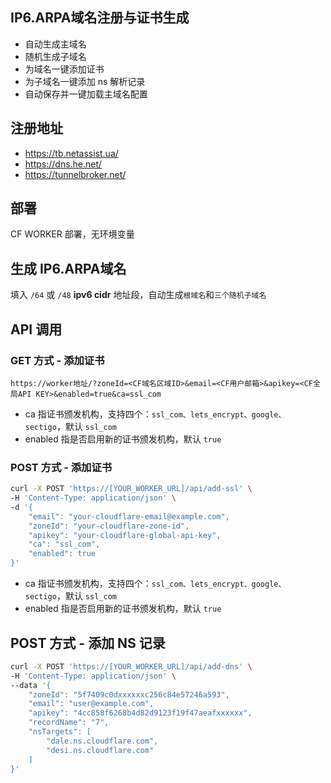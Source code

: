 ## IP6.ARPA域名注册与证书生成

- 自动生成主域名
- 随机生成子域名
- 为域名一键添加证书
- 为子域名一键添加 ns 解析记录
- 自动保存并一键加载主域名配置

## 注册地址

- https://tb.netassist.ua/
- https://dns.he.net/
- https://tunnelbroker.net/

## 部署

CF WORKER 部署，无环境变量

## 生成 IP6.ARPA域名

填入 `/64` 或 `/48` **ipv6 cidr** 地址段，自动生成`根域名`和`三个随机子域名`

## API 调用

### GET 方式 - 添加证书

```
https://worker地址/?zoneId=<CF域名区域ID>&email=<CF用户邮箱>&apikey=<CF全局API KEY>&enabled=true&ca=ssl_com
```

- ca 指证书颁发机构，支持四个：`ssl_com、lets_encrypt、google、sectigo`，默认 `ssl_com`
- enabled 指是否启用新的证书颁发机构，默认 `true`

### POST 方式 - 添加证书

```bash
curl -X POST 'https://[YOUR_WORKER_URL]/api/add-ssl' \
-H 'Content-Type: application/json' \
-d '{
    "email": "your-cloudflare-email@example.com",
    "zoneId": "your-cloudflare-zone-id",
    "apikey": "your-cloudflare-global-api-key",
    "ca": "ssl_com",
    "enabled": true
}'
```

- ca 指证书颁发机构，支持四个：`ssl_com、lets_encrypt、google、sectigo`，默认 `ssl_com`
- enabled 指是否启用新的证书颁发机构，默认 `true`

## POST 方式 - 添加 NS 记录

```bash
curl -X POST 'https://[YOUR_WORKER_URL]/api/add-dns' \
-H 'Content-Type: application/json' \
--data '{
    "zoneId": "5f7409c0dxxxxxxc256c84e57246a593",
    "email": "user@example.com",
    "apikey": "4cc858f6268b4d82d9123f19f47aeafxxxxxx",
    "recordName": "7",
    "nsTargets": [
        "dale.ns.cloudflare.com",
        "desi.ns.cloudflare.com"
    ]
}'
```
